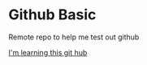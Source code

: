 # Github Basic
Remote repo to help me test out github

[I'm learning this git hub](https://www.google.com)
